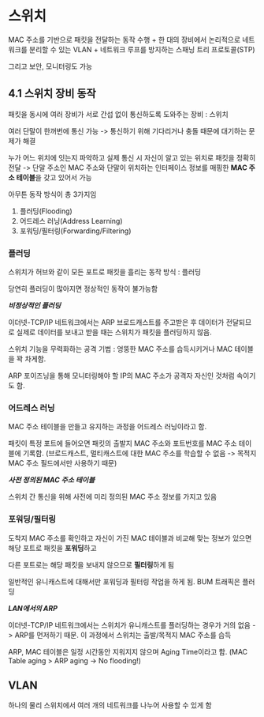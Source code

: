 # 스위치

MAC 주소를 기반으로 패킷을 전달하는 동작 수행 +  한 대의 장비에서 논리적으로 네트워크를 분리할 수 있는 VLAN + 네트워크 루프를 방지하는 스패닝 트리 프로토콜(STP)

그리고 보안, 모니터링도 가능

## 4.1 스위치 장비 동작

패킷을 동시에 여러 장비가 서로 간섭 없이 통신하도록 도와주는 장비 : 스위치

여러 단말이 한꺼번에 통신 가능 -> 통신하기 위해 기다리거나 충돌 때문에 대기하는 문제가 해결

누가 어느 위치에 잇는지 파악하고 실제 통신 시 자신이 알고 있는 위치로 패킷을 정확히 전달 ->  단말 주소인 MAC 주소와 단말이 위치하는 인터페이스 정보를 매핑한  **MAC 주소 테이블**을 갖고 있어서 가능

아무튼 동작 방식이 총 3가지임

1. 플러딩(Flooding)
2. 어드레스 러닝(Address Learning)
3. 포워딩/필터링(Forwarding/Filtering)

### 플러딩

스위치가 허브와 같이 모든 포트로 패킷을 흘리는 동작 방식 : 플러딩

당연히 플러딩이 많아지면 정상적인 동작이 불가능함

***비정상적인 플러딩***

이더넷-TCP/IP 네트워크에서는 ARP 브로드캐스트를 주고받은 후 데이터가 전달되므로 실제로 데이터를 보내고 받을 때는 스위치가 패킷을 플러딩하지 않음.

스위치 기능을 무력화하는 공격 기법 : 엉뚱한 MAC 주소를 습득시키거나 MAC 테이블을 꽉 차게함.

ARP 포이즈닝을 통해 모니터링해야 할 IP의 MAC 주소가 공격자 자신인 것처럼 속이기도 함.

### 어드레스 러닝

MAC 주소 테이블을 만들고 유지하는 과정을 어드레스 러닝이라고 함.

패킷이 특정 포트에 들어오면 패킷의 출발지 MAC 주소와 포트번호를 MAC 주소 테이블에 기록함. (브로드캐스트, 멀티캐스트에 대한 MAC 주소를 학습할 수 없음 -> 목적지 MAC 주소 필드에서만 사용하기 때문)

***사전 정의된 MAC 주소 테이블***

스위치 간 통신을 위해  사전에 미리 정의된 MAC 주소 정보를 가지고 있음

### 포워딩/필터링

도착지 MAC 주소를 확인하고 자신이 가진 MAC 테이블과 비교해 맞는 정보가 있으면 해당 포트로 패킷을 **포워딩**하고

다른 포트로는 해당 패킷을 보내지 않으므로 **필터링**하게 됨

일반적인 유니캐스트에 대해서만 포워딩과 필터링 작업을 하게 됨. BUM 트래픽은 플러딩

***LAN에서의 ARP***

이더넷-TCP/IP 네트워크에서는 스위치가 유니캐스트를 플러딩하는 경우가 거의 없음 -> ARP를 먼저하기 때문. 이 과정에서 스위치는 출발/목적지 MAC 주소를 습득

ARP, MAC 테이블은 일정 시간동안 지워지지 않으며 Aging Time이라고 함. (MAC Table aging > ARP aging -> No flooding!)

## VLAN

하나의 물리 스위치에서 여러 개의 네트워크를 나누어 사용할 수 있게 함











